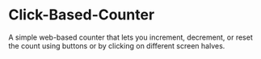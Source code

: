 # Click-Based-Counter
A simple web-based counter that lets you increment, decrement, or reset the count using buttons or by clicking on different screen halves.
